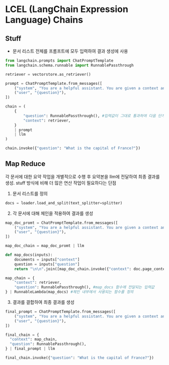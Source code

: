 # LCEL (LangChain Expression Language) Chains

## Stuff

- 문서 리스트 전체를 프롬프트에 모두 입력하여 결과 생성에 사용

```python
from langchain.prompts import ChatPromptTemplate
from langchain.schema.runnable import RunnablePassthrough

retriever = vectorstore.as_retriever()

prompt = ChatPromptTemplate.from_messages([
    ("system", "You are a helpful assistant. You are given a context and a question. Answer the question based on the context: {context}"),
    ("user", "{question}"),
])

chain = (
    {
        "question": RunnablePassthrough(), #입력값이 그대로 통과하여 다음 단계로 전달
        "context": retriever, 
    }
    | prompt
    | llm
)

chain.invoke({"question": "What is the capital of France?"})

```

## Map Reduce

각 문서에 대한 요약 작업을 개별적으로 수행 후 요약본을 llm에 전달하여 최종 결과를 생성. stuff 방식에 비해 더 많은 연산 작업이 필요하다는 단점

1. 문서 리스트를 정의

```python
docs = loader.load_and_split(text_splitter=splitter)
```

2. 각 문서에 대해 체인을 적용하여 결과를 생성

```python
map_doc_promt = ChatPromptTemplate.from_messages([
    ("system", "You are a helpful assistant. You are given a context and a question. Answer the question based on the context: {context}"),
    ("user", "{question}"),
])

map_doc_chain = map_doc_promt | llm

def map_docs(inputs):
    documents = inputs["context"]
    question = inputs["question"]
    return "\n\n".join([map_doc_chain.invoke({"context": doc.page_content, "question": question}).content for doc in documents])

map_chain = {
    "context": retriever,
    "question": RunnablePassthrough(), #map_docs 함수에 전달되는 입력값
} | RunnableLambda(map_docs) #체인 내부에서 사용되는 함수를 정의
```

3. 결과를 결합하여 최종 결과를 생성

```python
final_prompt = ChatPromptTemplate.from_messages([
    ("system", "You are a helpful assistant. You are given a context and a question. Answer the question based on the context: {context}"),
    ("user", "{question}"),
])

final_chain = {
  "context": map_chain,
  "question": RunnablePassthrough(),
} | final_prompt | llm

final_chain.invoke({"question": "What is the capital of France?"})
```



